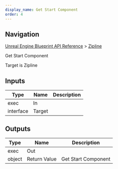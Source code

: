 ```yaml
---
display_name: Get Start Component
order: 4
---
```

## Navigation

[Unreal Engine Blueprint API Reference](https://dev.epicgames.com/documentation/en-us/unreal-engine/BlueprintAPI) > [Zipline](https://dev.epicgames.com/documentation/en-us/unreal-engine/BlueprintAPI/Zipline)

Get Start Component

Target is Zipline

## Inputs

| Type | Name | Description |
| --- | --- | --- |
| exec | In |  |
| interface | Target |  |

## Outputs

| Type | Name | Description |
| --- | --- | --- |
| exec | Out |  |
| object | Return Value | Get Start Component |
